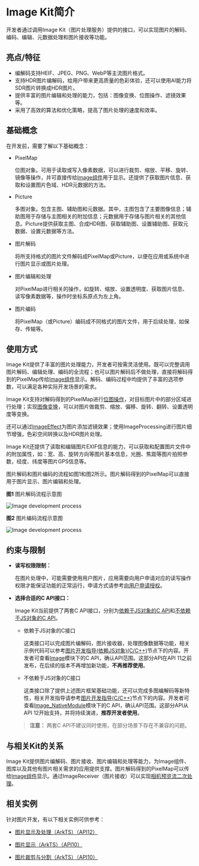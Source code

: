 # Image Kit简介
<!--Kit: Image Kit-->
<!--Subsystem: Multimedia-->
<!--Owner: @aulight02-->
<!--SE: @liyang_bryan-->
<!--TSE: @xchaosioda-->

开发者通过调用Image Kit（图片处理服务）提供的接口，可以实现图片的解码、编码、编辑、元数据处理和图片接收等功能。

## 亮点/特征

- 编解码支持HEIF、JPEG、PNG、WebP等主流图片格式。
- 支持HDR图片编解码，给用户带来更高质量的色彩体验，还可以使用AI能力将SDR图片转换成HDR图片。
- 提供丰富的图片编辑和处理的能力，包括：图像变换、位图操作、滤镜效果等。
- 采用了高效的算法和优化策略，提高了图片处理的速度和效率。

## 基础概念
在开发前，需要了解以下基础概念：

- PixelMap

  位图对象。可用于读取或写入像素数据，可以进行裁剪、缩放、平移、旋转、镜像等操作，并可直接传给[Image组件](../../ui/arkts-graphics-display.md)用于显示。还提供了获取图片信息、获取和设置图片色域、HDR元数据的方法。

- Picture
  
  多图对象。包含主图、辅助图和元数据。其中，主图包含了主要图像信息；辅助图用于存储与主图相关的附加信息；元数据用于存储与图片相关的其他信息。Picture提供获取主图、合成HDR图、获取辅助图、设置辅助图、获取元数据、设置元数据等方法。

- 图片解码
  
  将所支持格式的图片文件解码成PixelMap或Picture，以便在应用或系统中进行图片显示或图片处理。

- 图片编辑和处理

  对PixelMap进行相关的操作，如旋转、缩放、设置透明度、获取图片信息、读写像素数据等，操作时坐标系原点为左上角。

- 图片编码

  将PixelMap（或Picture）编码成不同格式的图片文件，用于后续处理，如保存、传输等。

## 使用方式

Image Kit提供了丰富的图片处理能力，开发者可按需灵活使用。既可以完整调用图片解码、编辑处理、编码的全流程；也可以图片解码后不做处理，直接将解码得到的PixelMap传给[Image组件](../../ui/arkts-graphics-display.md)显示。解码、编码过程中均提供了丰富的选项参数，可以满足各种实际开发场景的需求。

Image Kit支持对解码得到的PixelMap进行[位图操作](../image/image-pixelmap-operation.md)，对目标图片中的部分区域进行处理；实现[图像变换](../image/image-transformation.md)，可以对图片做裁剪、缩放、偏移、旋转、翻转、设置透明度等变换。

还可以通过[ImageEffect](../image/image-effect-guidelines.md)为图片添加滤镜效果；使用ImageProcessing进行图片细节增强，色彩空间转换以及HDR图片处理。

Image Kit还提供了读取和编辑图片EXIF信息的能力，可以获取和配置图片文件中的附加属性，如：宽、高、旋转方向等图片基本信息，光圈、焦距等图片拍照参数，经度、纬度等图片GPS信息等。

图片解码和图片编码的流程如图1和图2所示。图片解码得到的PixelMap可以直接用于图片显示、图片编辑和处理。

**图1** 图片解码流程示意图

![Image development process](figures/image-decoding.png)

**图2** 图片编码流程示意图

![Image development process](figures/image-encoding.png)


## 约束与限制

- **读写权限限制：**

  在图片处理中，可能需要使用用户图片，应用需要向用户申请对应的读写操作权限才能保证功能的正常运行，申请方式请参考[向用户申请授权](../../security/AccessToken/request-user-authorization.md)。

- **选择合适的C API接口：**
  
  Image Kit当前提供了两套C API接口，分别为[依赖于JS对象的C API](../../reference/apis-image-kit/capi-image.md)和[不依赖于JS对象的C API](../../reference/apis-image-kit/capi-image-nativemodule.md)。
  - 依赖于JS对象的C接口
  
    这类接口可以完成图片编解码，图片接收器，处理图像数据等功能，相关示例代码可以参考[图片开发指导(依赖JS对象)(C/C++)](image-decoding-native.md)节点下的内容。开发者可查看[Image](../../reference/apis-image-kit/capi-image.md)模块下的C API，确认API范围。这部分API在API 11之前发布，在后续的版本不再增加新功能，**不再推荐使用**。

  - 不依赖于JS对象的C接口
  
    这类接口除了提供上述图片框架基础功能，还可以完成多图编解码等新特性，相关开发指导请参考[图片开发指导(C/C++)](image-source-c.md)节点下的内容。开发者可查看[Image_NativeModule](../../reference/apis-image-kit/capi-image-nativemodule.md)模块下的C API，确认API范围。这部分API从API 12开始支持，并将持续演进，**推荐开发者使用**。

  > **注意：**
  > 两套C API不建议同时使用，在部分场景下存在不兼容的问题。

## 与相关Kit的关系

Image Kit提供图片编解码、图片接收、图片编辑和处理等能力，为Image组件、图库以及其他有图片相关需求的应用提供支撑。图片解码得到的PixelMap可以传给[Image组件](../../ui/arkts-graphics-display.md)显示。通过ImageReceiver（图片接收）可以实现[相机预览流二次处理](../camera/native-camera-preview-imageReceiver.md)。

## 相关实例

针对图片开发，有以下相关实例可供参考：

- [图片显示及处理（ArkTS）（API12）](https://gitcode.com/openharmony/applications_app_samples/tree/master/code/BasicFeature/Media/Image)

- [图片显示（ArkTS）（API10）](https://gitcode.com/openharmony/applications_app_samples/tree/master/code/BasicFeature/Media/ImageShow)

- [图片裁剪与分割（ArkTS）（API10）](https://gitcode.com/openharmony/applications_app_samples/tree/master/code/SystemFeature/Media/GamePuzzle)

